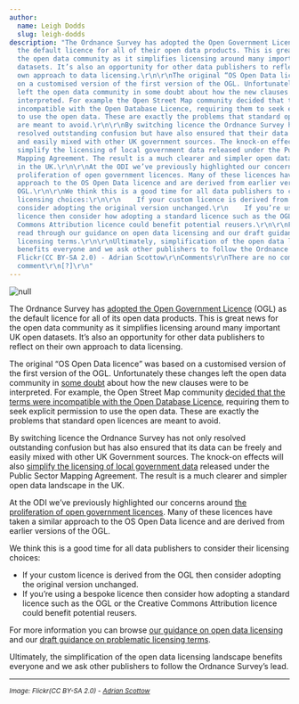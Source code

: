 ```yaml
---
author:
  name: Leigh Dodds
  slug: leigh-dodds
description: "The Ordnance Survey has adopted the Open Government Licence (OGL) as
  the default licence for all of their open data products. This is great news for
  the open data community as it simplifies licensing around many important UK open
  datasets. It’s also an opportunity for other data publishers to reflect on their
  own approach to data licensing.\r\n\r\nThe original “OS Open Data licence” was based
  on a customised version of the first version of the OGL. Unfortunately these changes
  left the open data community in some doubt about how the new clauses were to be
  interpreted. For example the Open Street Map community decided that the terms were
  incompatible with the Open Database Licence, requiring them to seek explicit permission
  to use the open data. These are exactly the problems that standard open licences
  are meant to avoid.\r\n\r\nBy switching licence the Ordnance Survey have not only
  resolved outstanding confusion but have also ensured that their data can be freely
  and easily mixed with other UK government sources. The knock-on effects will also
  simplify the licensing of local government data released under the Public Sector
  Mapping Agreement. The result is a much clearer and simpler open data landscape
  in the UK.\r\n\r\nAt the ODI we’ve previously highlighted our concerns around the
  proliferation of open government licences. Many of these licences have taken a similar
  approach to the OS Open Data licence and are derived from earlier versions of the
  OGL.\r\n\r\nWe think this is a good time for all data publishers to consider their
  licensing choices:\r\n\r\n    If your custom licence is derived from the OGL then
  consider adopting the original version unchanged.\r\n    If you’re using a bespoke
  licence then consider how adopting a standard licence such as the OGL or the Creative
  Commons Attribution licence could benefit potential reusers.\r\n\r\nFor more background
  read through our guidance on open data licensing and our draft guidance on problematic
  licensing terms.\r\n\r\nUltimately, simplification of the open data licensing landscape
  benefits everyone and we ask other publishers to follow the Ordnance Survey’s lead.\r\n\r\nImage:
  Flickr(CC BY-SA 2.0) - Adrian Scottow\r\nComments\r\nThere are no comments yet.\r\nAdd
  comment\r\n[?]\r\n"
---
```


<p><img src="http://bd7a65e2cb448908f934-86a50c88e47af9e1fb58ce0672b5a500.r32.cf3.rackcdn.com/uploads/assets/ed/94/54ed943c1f986a085a000019/ordnance_survey.jpg" alt="null" class="img" id="attachment-54ed943cd0d4620863000072" /></p>

<p>The Ordnance Survey has <a rel="external" href="http://www.ordnancesurvey.co.uk/blog/2015/02/were-using-the-open-government-licence-to-encourage-greater-use-of-os-opendata-products/">adopted the Open Government Licence</a> (OGL) as the default licence for all of its open data products. This is great news for the open data community as it simplifies licensing around many important UK open datasets. It&rsquo;s also an opportunity for other data publishers to reflect on their own approach to data licensing.</p>

<p>The original &ldquo;OS Open Data licence&rdquo; was based on a customised version of the first version of the OGL. Unfortunately these changes left the open data community in <a rel="external" href="https://lists.okfn.org/pipermail/od-discuss/2013-July/000549.html">some doubt</a> about how the new clauses were to be interpreted. For example, the Open Street Map community <a rel="external" href="http://robert.mathmos.net/osm/notes/os-open-data.html">decided that the terms were incompatible with the Open Database Licence</a>, requiring them to seek explicit permission to use the open data. These are exactly the problems that standard open licences are meant to avoid.</p>

<p>By switching licence the Ordnance Survey has not only resolved outstanding confusion but has also ensured that its data can be freely and easily mixed with other UK Government sources. The knock-on effects will also <a rel="external" href="http://robert.mathmos.net/osm/notes/os-odl-to-ogl.html">simplify the licensing of local government data</a> released under the Public Sector Mapping Agreement. The result is a much clearer and simpler open data landscape in the UK.</p>

<p>At the ODI we&rsquo;ve previously highlighted our concerns around <a rel="external" href="http://theodi.org/blog/the-proliferation-of-open-government-licences">the proliferation of open government licences</a>. Many of these licences have taken a similar approach to the OS Open Data licence and are derived from earlier versions of the OGL.</p>

<p>We think this is a good time for all data publishers to consider their licensing choices: </p>

<ul>
  <li>If your custom licence is derived from the OGL then consider adopting the original version unchanged.</li>
  <li>If you&rsquo;re using a bespoke licence then consider how adopting a standard licence such as the OGL or the Creative Commons Attribution licence could benefit potential reusers.</li>
</ul>

<p>For more information you can browse <a rel="external" href="http://theodi.org/guides/publishers-guide-open-data-licensing">our guidance on open data licensing</a> and our <a rel="external" href="http://theodi.org/blog/draft-guidance-on-data-licensing-issues">draft guidance on problematic licensing terms</a>.</p>

<p>Ultimately, the simplification of the open data licensing landscape benefits everyone and we ask other publishers to follow the Ordnance Survey&rsquo;s lead.</p>

<hr />
<p><small><i>Image: Flickr(CC BY-SA 2.0) - <a title="Flickr attribution" href="https://www.flickr.com/photos/chodhound/3789007437/in/photolist-87WcWS-7eFbL8-9MZTJ9-dNchLk-r7hwT7-dNjnGY-ozLd2M-dU3hGu-efAmoM-87WdQw-7bRbPx-9jDfEu-6LPDUr-87WeZE-7XUk9Z-6XGfpU-p86ChL-ddrZPF-6XGs85-ddR3WL-dNhRPS-hpmmKz-qYFpJZ-drxUqP-7PXm2z-oy1w2k-58xyuE-gVdsvX-4yLpFR-6XGtz7-6XCsL2-6XCcDD-6XEbic-6XGbXd-6XCdCt-6XJa9m-6XGqNd-6XGeuw-6XEafP-6XJ7ou-6XCitZ-6XEJZ6-5ueKrx-8Ag5Zk-6XGgE9-6XCewz-9Kzs5J-5CXwsf-euzSKS-euznCa">Adrian Scottow</a></i></small></p>

